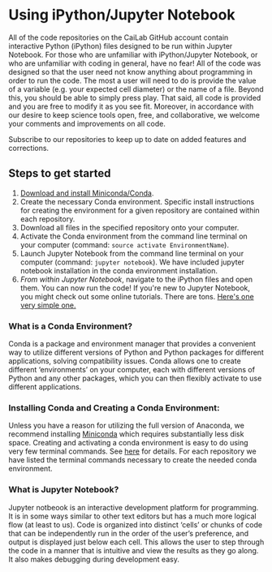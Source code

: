 # Using iPython/Jupyter Notebook
All of the code repositories on the CaiLab GitHub account contain interactive Python (iPython) files designed to be run within Jupyter Notebook.  For those who are unfamiliar with iPython/Jupyter Notebook, or who are unfamiliar with coding in general, have no fear!  All of the code was designed so that the user need not know anything about programming in order to run the code.  The most a user will need to do is provide the value of a variable (e.g. your expected cell diameter) or the name of a file.  Beyond this, you should be able to simply press play. That said, all code is provided and you are free to modify it as you see fit. Moreover, in accordance with our desire to keep science tools open, free, and collaborative, we welcome your comments and improvements on all code.

Subscribe to our repositories to keep up to date on added features and corrections.

## Steps to get started
1. [Download and install Miniconda/Conda](https://conda.io/miniconda.html).
2. Create the necessary Conda environment.  Specific install instructions for creating the environment for a given repository are contained within each repository.  
3. Download all files in the specified repository onto your computer.
4. Activate the Conda environment from the command line terminal on your computer (command: `source activate EnvironmentName`).
5. Launch Jupyter Notebook from the command line terminal on your computer (command: `jupyter notebook`).  We have included jupyter notebook installation in the conda environment installation.
6. _From within Jupyter Notebook_, navigate to the iPython files and open them.  You can now run the code!  If you're new to Jupyter Notebook, you might check out some online tutorials.  There are tons.  [Here's one very simple one.](https://nbviewer.jupyter.org/github/jupyter/notebook/blob/master/docs/source/examples/Notebook/Notebook%20Basics.ipynb)

### What is a Conda Environment?  
Conda is a package and environment manager that provides a convenient way to utilize different versions of Python and Python packages for different applications, solving compatibility issues.  Conda allows one to create different ‘environments’ on your computer, each with different versions of Python and any other packages, which you can then flexibly activate to use different applications.  

### Installing Conda and Creating a Conda Environment: 
Unless you have a reason for utilizing the full version of Anaconda, we recommend installing [Miniconda](https://conda.io/miniconda.html) which requires substantially less disk space.  Creating and activating a conda environment is easy to do using very few terminal commands.  See [here](https://conda.io/docs/user-guide/tasks/manage-environments.html) for details.  For each repository we have listed the terminal commands necessary to create the needed conda environment.

### What is Jupyter Notebook?  
Jupyter notbeook is an interactive development platform for programming.  It is in some ways similar to other text editors but has a much more logical flow (at least to us).  Code is organized into distinct ‘cells’ or chunks of code that can be independently run in the order of the user’s preference, and output is displayed just below each cell.  This allows the user to step through the code in a manner that is intuitive and view the results as they go along.  It also makes debugging during development easy. 
